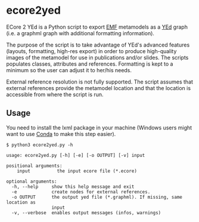 # ecore2yed

ECore 2 YEd is a Python script to export [EMF](https://www.eclipse.org/modeling/emf/) metamodels as a
[YEd](http://www.yworks.com/products/yed) graph (i.e. a graphml graph with additional formatting information).

The purpose of the script is to take advantage of YEd's advanced features (layouts, formatting, high-res export) in
order to produce high-quality images of the metamodel for use in publications and/or slides. The scripts populates
classes, attributes and references. Formatting is kept to a minimum so the user can adjust it to her/his needs.

External reference resolution is not fully supported. The script assumes that external references provide the metamodel
location and that the location is accessible from where the script is run.

## Usage
You need to install the lxml package in your machine (Windows users might want to use [Conda](https://conda.io/docs/)
to make this step easier).

    $ python3 ecore2yed.py -h
    
    usage: ecore2yed.py [-h] [-e] [-o OUTPUT] [-v] input

    positional arguments:
        input          the input ecore file (*.ecore)

    optional arguments:
      -h, --help     show this help message and exit
      -e             create nodes for external references.
      -o OUTPUT      the output yed file (*.graphml). If missing, same location as
                     input
      -v, --verbose  enables output messages (infos, warnings)
